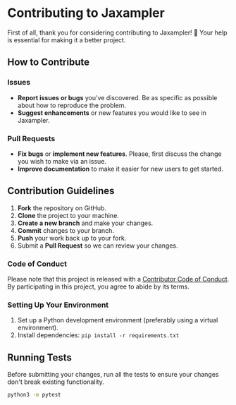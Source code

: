 # Contributing to Jaxampler

First of all, thank you for considering contributing to Jaxampler! 🌟 Your help is essential for making it a better project.

## How to Contribute

### Issues

- **Report issues or bugs** you've discovered. Be as specific as possible about how to reproduce the problem.
- **Suggest enhancements** or new features you would like to see in Jaxampler.

### Pull Requests

- **Fix bugs** or **implement new features**. Please, first discuss the change you wish to make via an issue.
- **Improve documentation** to make it easier for new users to get started.

## Contribution Guidelines

1. **Fork** the repository on GitHub.
2. **Clone** the project to your machine.
3. **Create a new branch** and make your changes.
4. **Commit** changes to your branch.
5. **Push** your work back up to your fork.
6. Submit a **Pull Request** so we can review your changes.

### Code of Conduct

Please note that this project is released with a [Contributor Code of Conduct](CODE_OF_CONDUCT.md). By participating in this project, you agree to abide by its terms.

### Setting Up Your Environment

1. Set up a Python development environment (preferably using a virtual environment).
2. Install dependencies: `pip install -r requirements.txt`

## Running Tests

Before submitting your changes, run all the tests to ensure your changes don't break existing functionality.

```bash
python3 -m pytest
```
